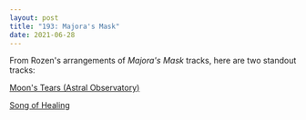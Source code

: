 ```yaml
---
layout: post  
title: "193: Majora's Mask"  
date: 2021-06-28  
---
```


From Rozen's arrangements of *Majora's Mask* tracks, here are two standout tracks:

[Moon's Tears (Astral Observatory)](https://youtu.be/HLiCZbhZdsM)  

[Song of Healing](https://youtu.be/fzaenQiTT5Q)
